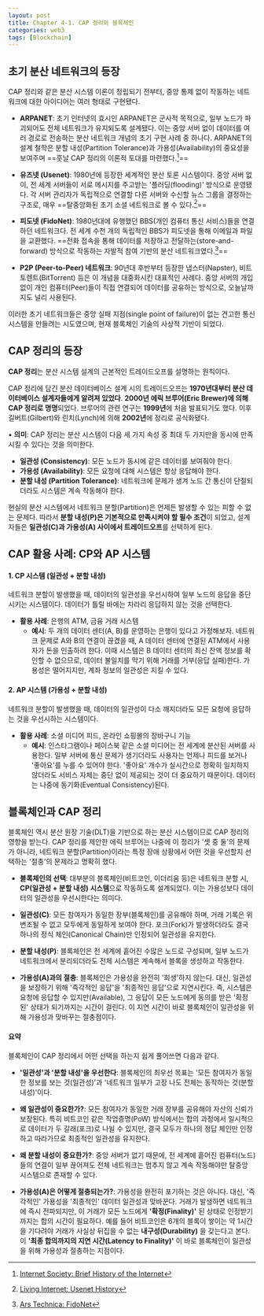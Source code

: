 ```yaml
---
layout: post
title: Chapter 4-1. CAP 정리와 블록체인
categories: web3
tags: [Blockchain]
---
```

## 초기 분산 네트워크의 등장

CAP 정리와 같은 분산 시스템 이론이 정립되기 전부터, 중앙 통제 없이 작동하는 네트워크에 대한 아이디어는 여러 형태로 구현됐다.

- **ARPANET**: 초기 인터넷의 효시인 ARPANET은 군사적 목적으로, 일부 노드가 파괴되어도 전체 네트워크가 유지되도록 설계됐다. 이는 중앙 서버 없이 데이터를 여러 경로로 전송하는 분산 네트워크 개념의 초기 구현 사례 중 하나다. ARPANET의 설계 철학은 분할 내성(Partition Tolerance)과 가용성(Availability)의 중요성을 보여주며 ==훗날 CAP 정리의 이론적 토대를 마련했다.[^1]==

- **유즈넷 (Usenet)**: 1980년에 등장한 세계적인 분산 토론 시스템이다. 중앙 서버 없이, 전 세계 서버들이 서로 메시지를 주고받는 '플러딩(flooding)' 방식으로 운영됐다. 각 서버 관리자가 독립적으로 연결할 다른 서버와 수신할 뉴스 그룹을 결정하는 구조로, 매우 ==탈중앙화된 초기 소셜 네트워크로 볼 수 있다.[^2]==

- **피도넷 (FidoNet)**: 1980년대에 유행했던 BBS(개인 컴퓨터 통신 서비스)들을 연결하던 네트워크다. 전 세계 수천 개의 독립적인 BBS가 피도넷을 통해 이메일과 파일을 교환했다. ==전화 접속을 통해 데이터를 저장하고 전달하는(store-and-forward) 방식으로 작동하는 자발적 참여 기반의 분산 네트워크였다.[^3]==

- **P2P (Peer-to-Peer) 네트워크**: 90년대 후반부터 등장한 냅스터(Napster), 비트토렌트(BitTorrent) 등은 이 개념을 대중화시킨 대표적인 사례다. 중앙 서버의 개입 없이 개인 컴퓨터(Peer)들이 직접 연결되어 데이터를 공유하는 방식으로, 오늘날까지도 널리 사용된다.

이러한 초기 네트워크들은 중앙 실패 지점(single point of failure)이 없는 견고한 통신 시스템을 만들려는 시도였으며, 현재 블록체인 기술의 사상적 기반이 되었다.


## CAP 정리의 등장

**CAP 정리**는 분산 시스템 설계의 근본적인 트레이드오프를 설명하는 원칙이다.

CAP 정리에 담긴 분산 데이터베이스 설계 시의 트레이드오프는 **1970년대부터 분산 데이터베이스 설계자들에게 알려져 있었다**.
**2000년 에릭 브루어(Eric Brewer)에 의해 CAP 정리로 명명**되었다. 브루어의 관련 연구는 **1999년**에 처음 발표되기도 했다.
이후 길버트(Gilbert)와 린치(Lynch)에 의해 **2002년**에 정리로 공식화됐다.

• **의미**: CAP 정리는 분산 시스템이 다음 세 가지 속성 중 최대 두 가지만을 동시에 만족시킬 수 있다는 것을 의미한다.
  - **일관성 (Consistency)**: 모든 노드가 동시에 같은 데이터를 보여줘야 한다.
  - **가용성 (Availability)**: 모든 요청에 대해 시스템은 항상 응답해야 한다.
  - **분할 내성 (Partition Tolerance)**: 네트워크에 문제가 생겨 노드 간 통신이 단절되더라도 시스템은 계속 작동해야 한다.

현실의 분산 시스템에서 네트워크 분할(Partition)은 언제든 발생할 수 있는 피할 수 없는 문제다. 따라서 **분할 내성(P)은 기본적으로 만족시켜야 할 필수 조건**이 되었고, 설계자들은 **일관성(C)과 가용성(A) 사이에서 트레이드오프**를 선택하게 된다.

## CAP 활용 사례: CP와 AP 시스템

#### 1. CP 시스템 (일관성 + 분할 내성)
네트워크 분할이 발생했을 때, 데이터의 일관성을 우선시하여 일부 노드의 응답을 중단시키는 시스템이다. 데이터가 틀릴 바에는 차라리 응답하지 않는 것을 선택한다.

- **활용 사례**: 은행의 ATM, 금융 거래 시스템
  - **예시**: 두 개의 데이터 센터(A, B)를 운영하는 은행이 있다고 가정해보자. 네트워크 문제로 A와 B의 연결이 끊겼을 때, A 데이터 센터에 연결된 ATM에서 사용자가 돈을 인출하려 한다. 이때 시스템은 B 데이터 센터의 최신 잔액 정보를 확인할 수 없으므로, 데이터 불일치를 막기 위해 거래를 거부(응답 실패)한다. 가용성은 떨어지지만, 계좌 정보의 일관성은 지킬 수 있다.

#### 2. AP 시스템 (가용성 + 분할 내성)
네트워크 분할이 발생했을 때, 데이터의 일관성이 다소 깨지더라도 모든 요청에 응답하는 것을 우선시하는 시스템이다.

- **활용 사례**: 소셜 미디어 피드, 온라인 쇼핑몰의 장바구니 기능
  - **예시**: 인스타그램이나 페이스북 같은 소셜 미디어는 전 세계에 분산된 서버를 사용한다. 일부 서버에 통신 문제가 생기더라도 사용자는 언제나 피드를 보거나 '좋아요'를 누를 수 있어야 한다. '좋아요' 개수가 실시간으로 정확히 일치하지 않더라도 서비스 자체는 중단 없이 제공되는 것이 더 중요하기 때문이다. 데이터는 나중에 동기화(Eventual Consistency)된다.

## 블록체인과 CAP 정리

블록체인 역시 분산 원장 기술(DLT)을 기반으로 하는 분산 시스템이므로 CAP 정리의 영향을 받는다. CAP 정리를 제안한 에릭 브루어는 나중에 이 정리가 '셋 중 둘'의 문제가 아니라, 네트워크 분할(Partition)이라는 특정 장애 상황에서 어떤 것을 우선할지 선택하는 '절충'의 문제라고 명확히 했다.

- **블록체인의 선택**: 대부분의 블록체인(비트코인, 이더리움 등)은 네트워크 분할 시, **CP(일관성 + 분할 내성) 시스템**으로 작동하도록 설계되었다. 이는 가용성보다 데이터의 일관성을 우선시한다는 의미다.

- **일관성(C)**: 모든 참여자가 동일한 장부(블록체인)를 공유해야 하며, 거래 기록은 위변조될 수 없고 모두에게 동일하게 보여야 한다. 포크(Fork)가 발생하더라도 결국 하나의 정식 체인(Canonical Chain)만 인정되어 일관성을 유지한다.

- **분할 내성(P)**: 블록체인은 전 세계에 흩어진 수많은 노드로 구성되며, 일부 노드가 네트워크에서 분리되더라도 전체 시스템은 계속해서 블록을 생성하고 작동한다.

- **가용성(A)과의 절충**: 블록체인은 가용성을 완전히 '희생'하지 않는다. 대신, 일관성을 보장하기 위해 '즉각적인 응답'을 '최종적인 응답'으로 지연시킨다. 즉, 시스템은 요청에 응답할 수 있지만(Available), 그 응답이 모든 노드에게 동의를 받은 '확정된' 상태가 되기까지는 시간이 걸린다. 이 지연 시간이 바로 블록체인이 일관성을 위해 가용성과 맞바꾸는 절충점이다.

#### 요약
블록체인이 CAP 정리에서 어떤 선택을 하는지 쉽게 풀어쓰면 다음과 같다.

- **'일관성'과 '분할 내성'을 우선한다**: 블록체인의 최우선 목표는 '모든 참여자가 동일한 정보를 보는 것(일관성)'과 '네트워크 일부가 고장 나도 전체는 동작하는 것(분할 내성)'이다.

- **왜 일관성이 중요한가?**: 모든 참여자가 동일한 거래 장부를 공유해야 자산의 신뢰가 보장된다. 특히 비트코인 같은 작업증명(PoW) 방식에서는 합의 과정에서 일시적으로 데이터가 두 갈래(포크)로 나뉠 수 있지만, 결국 모두가 하나의 정답 체인만 인정하고 따라가므로 최종적인 일관성을 유지한다.

- **왜 분할 내성이 중요한가?**: 중앙 서버가 없기 때문에, 전 세계에 흩어진 컴퓨터(노드)들의 연결이 일부 끊어져도 전체 네트워크는 멈추지 않고 계속 작동해야만 탈중앙 시스템으로 존재할 수 있다.

- **가용성(A)은 어떻게 절충되는가?**: 가용성을 완전히 포기하는 것은 아니다. 대신, '즉각적인' 가용성을 '최종적인' 데이터 일관성과 맞바꾼다. 거래가 발생하면 네트워크에 즉시 전파되지만, 이 거래가 모든 노드에게 **'확정(Finality)'** 된 상태로 인정받기까지는 합의 시간이 필요하다. 예를 들어 비트코인은 6개의 블록이 쌓이는 약 1시간을 기다려야 거래가 사실상 뒤집을 수 없는 **내구성(Durability)** 을 갖는다고 본다. 이 **'최종 합의까지의 지연 시간(Latency to Finality)'** 이 바로 블록체인이 일관성을 위해 가용성과 절충하는 지점이다.

[^1]: [Internet Society: Brief History of the Internet](https://www.internetsociety.org/internet/history-internet/brief-history-internet/)
[^2]: [Living Internet: Usenet History](https://www.livinginternet.com/u/ui_history.htm)
[^3]: [Ars Technica: FidoNet](https://arstechnica.com/information-technology/2014/05/fidonet-the-bbs-era-network-thats-still-connecting/)
